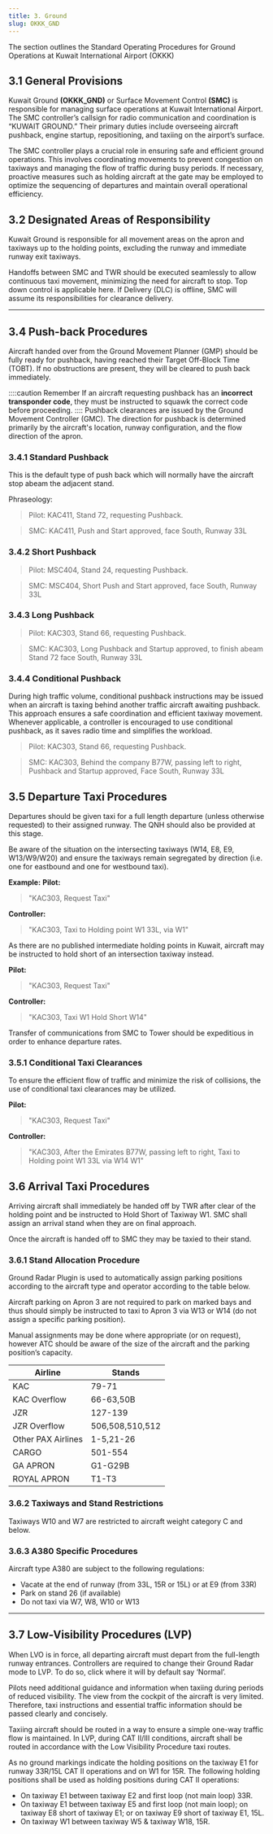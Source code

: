 ```yaml
---
title: 3. Ground
slug: OKKK_GND
---
```

The section outlines the Standard Operating Procedures for Ground Operations at Kuwait International Airport (OKKK)

## 3.1 General Provisions

Kuwait Ground **(OKKK_GND)** or Surface Movement Control **(SMC)** is responsible for managing surface operations at Kuwait International Airport. The SMC controller’s callsign for radio communication and coordination is “KUWAIT GROUND.” Their primary duties include overseeing aircraft pushback, engine startup, repositioning, and taxiing on the airport’s surface.

The SMC controller plays a crucial role in ensuring safe and efficient ground operations. This involves coordinating movements to prevent congestion on taxiways and managing the flow of traffic during busy periods. If necessary, proactive measures such as holding aircraft at the gate may be employed to optimize the sequencing of departures and maintain overall operational efficiency.


## 3.2 Designated Areas of Responsibility

Kuwait Ground is responsible for all movement areas on the apron and taxiways up to the holding points, excluding the runway and immediate runway exit taxiways.

Handoffs between SMC and TWR should be executed seamlessly to allow continuous taxi movement, minimizing the need for aircraft to stop. Top down control is applicable here. If Delivery (DLC) is offline, SMC will assume its responsibilities for clearance delivery.

---

## 3.4 Push-back Procedures

Aircraft handed over from the Ground Movement Planner (GMP) should be fully ready for pushback, having reached their Target Off-Block Time (TOBT). If no obstructions are present, they will be cleared to push back immediately.

::::caution Remember
If an aircraft requesting pushback has an **incorrect transponder code**, they must be instructed to squawk the correct code before proceeding.
::::
Pushback clearances are issued by the Ground Movement Controller (GMC). The direction for pushback is determined primarily by the aircraft's location, runway configuration, and the flow direction of the apron.

### 3.4.1 Standard Pushback

This is the default type of push back which will normally have the aircraft stop abeam the adjacent stand.

Phraseology:

>Pilot: KAC411, Stand 72, requesting Pushback.

>SMC: KAC411, Push and Start approved, face South, Runway 33L

### 3.4.2 Short Pushback

>Pilot: MSC404, Stand 24, requesting Pushback.

>SMC: MSC404, Short Push and Start approved, face South, Runway 33L

### 3.4.3  Long Pushback

>Pilot: KAC303, Stand 66, requesting Pushback.

>SMC: KAC303, Long Pushback and Startup approved, to finish abeam Stand 72 face South, Runway 33L

### 3.4.4 Conditional Pushback

During high traffic volume, conditional pushback instructions may be issued when an aircraft is taxing behind another traffic aircraft awaiting pushback. This approach ensures a safe coordination and efficient taxiway movement. Whenever applicable, a controller is encouraged to use conditional pushback, as it saves radio time and simplifies the workload.

>Pilot: KAC303, Stand 66, requesting Pushback.

>SMC: KAC303, Behind the company B77W, passing left to right, Pushback and Startup approved, Face South, Runway 33L

## 3.5 Departure Taxi Procedures
Departures should be given taxi for a full length departure (unless otherwise requested)
to their assigned runway. The QNH should also be provided at this stage.

Be aware of the situation on the intersecting taxiways (W14, E8, E9, W13/W9/W20) and
ensure the taxiways remain segregated by direction (i.e. one for eastbound and one for
westbound taxi).

**Example:**
**Pilot:**
> "KAC303, Request Taxi"

**Controller:**
> "KAC303, Taxi to Holding point W1 33L, via W1"

As there are no published intermediate holding points in Kuwait, aircraft may be instructed to hold short of an intersection taxiway instead.

**Pilot:**
> "KAC303, Request Taxi"

**Controller:**
> "KAC303, Taxi W1 Hold Short W14"

Transfer of communications from SMC to Tower should be expeditious in order to
enhance departure rates.

### 3.5.1 Conditional Taxi Clearances

To ensure the efficient flow of traffic and minimize the risk of collisions, the use of conditional taxi clearances may be utilized.

**Pilot:**
> "KAC303, Request Taxi"

**Controller:**
> "KAC303, After the Emirates B77W, passing left to right, Taxi to Holding point W1 33L via W14 W1"


## 3.6 Arrival Taxi Procedures
Arriving aircraft shall immediately be handed off by TWR after clear of the holding point and be instructed to Hold Short of Taxiway W1. SMC shall assign an arrival stand when they are on final approach.

Once the aircraft is handed off to SMC they may be taxied to their stand.

### 3.6.1 Stand Allocation Procedure

Ground Radar Plugin is used to automatically assign parking positions according to the aircraft type and operator according to the table below.

Aircraft parking on Apron 3 are not required to park on marked bays and thus should simply be instructed to taxi to Apron 3 via W13 or W14 (do not assign a specific
parking position).

Manual assignments may be done where appropriate (or on request), however ATC should be aware of the size of the aircraft and the parking position’s capacity.



| **Airline**        	| **Stands**      	|
|--------------------	|-----------------	|
| KAC                	|      79-71      	|
| KAC Overflow       	|    66-63,50B    	|
| JZR                	|     127-139     	|
| JZR Overflow       	| 506,508,510,512 	|
| Other PAX Airlines 	|    1-5,21-26    	|
| CARGO              	|     501-554     	|
| GA APRON           	|     G1-G29B     	|
| ROYAL APRON        	|      T1-T3      	|

### 3.6.2 Taxiways and Stand Restrictions
Taxiways W10 and W7 are restricted to aircraft weight category C and below.

### 3.6.3 A380 Specific Procedures
Aircraft type A380 are subject to the following regulations:
- Vacate at the end of runway (from 33L, 15R or 15L) or at E9 (from 33R)
- Park on stand 26 (if available)
- Do not taxi via W7, W8, W10 or W13

---

## 3.7 Low-Visibility Procedures (LVP)
When LVO is in force, all departing aircraft must depart from the full-length runway entrances. Controllers are required to change their Ground Radar mode to LVP. To do so, click where it will by default say ‘Normal’.

Pilots need additional guidance and information when taxiing during periods of reduced visibility. The view from the cockpit of the aircraft is very limited. Therefore, taxi instructions and essential traffic information should be passed clearly and concisely.

Taxiing aircraft should be routed in a way to ensure a simple one-way traffic flow is maintained. In LVP, during CAT II/III conditions, aircraft shall be routed in accordance
with the Low Visibility Procedure taxi routes.

As no ground markings indicate the holding positions on the taxiway E1 for runway 33R/15L CAT II operations and on W1 for 15R. The following holding positions shall be used as holding positions during CAT II operations:
- On taxiway E1 between taxiway E2 and first loop (not main loop) 33R.
- On taxiway E1 between taxiway E5 and first loop (not main loop); on taxiway E8 short of taxiway E1; or on taxiway E9 short of taxiway E1, 15L.
- On taxiway W1 between taxiway W5 & taxiway W18, 15R.